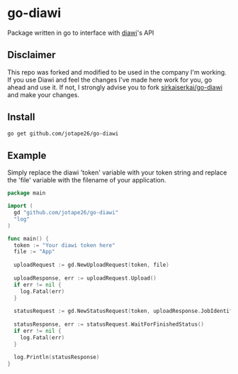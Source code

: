 # go-diawi

Package written in go to interface with [diawi](https://www.diawi.com/)'s API

## Disclaimer
This repo was forked and modified to be used in the company I'm working. If you use Diawi and feel the changes I've made here work for you, go ahead and use it. If not, I strongly advise you to fork [sirkaiserkai/go-diawi](https://github.com/sirkaiserkai/go-diawi) and make your changes.

## Install

```sh
go get github.com/jotape26/go-diawi
```

## Example

Simply replace the diawi 'token' variable with your token string and replace the 'file' variable with the filename of your application.
```go
package main

import (
  gd "github.com/jotape26/go-diawi"
  "log"
)

func main() {
  token := "Your diawi token here"
  file := "App"
  
  uploadRequest := gd.NewUploadRequest(token, file)
  
  uploadResponse, err := uploadRequest.Upload()
  if err != nil {
    log.Fatal(err)
  }
  
  statusRequest := gd.NewStatusRequest(token, uploadResponse.JobIdentifier)
  
  statusResponse, err := statusRequest.WaitForFinishedStatus()
  if err != nil {
    log.Fatal(err)
  }
  
  log.Println(statusResponse)
}
```
  
